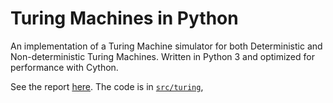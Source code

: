 # Turing Machines in Python

An implementation of a Turing Machine simulator for both Deterministic and Non-deterministic Turing Machines. Written in Python 3 and optimized for performance with Cython.

See the report [here](report.pdf).
The code is in [`src/turing`](src/turing), 
